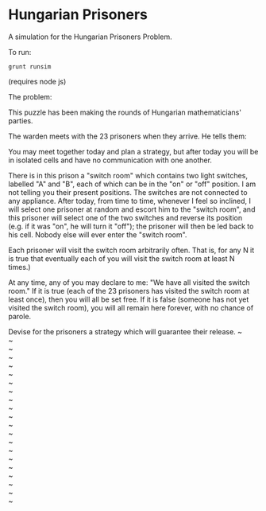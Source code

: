 # Hungarian Prisoners #

A simulation for the Hungarian Prisoners Problem.

To run:

    grunt runsim

(requires node js)

The problem:

This puzzle has been making the rounds of Hungarian mathematicians' 
parties.

The warden meets with the 23 prisoners when they arrive. He tells 
them:

You may meet together today and plan a strategy, but after today you 
will be in isolated cells and have no communication with one another.

There is in this prison a "switch room" which contains two light 
switches, labelled "A" and "B", each of which can be in the "on" or 
"off" position. I am not telling you their present positions. The 
switches are not connected to any appliance. After today, from time to 
time, whenever I feel so inclined, I will select one prisoner at 
random and escort him to the "switch room", and this prisoner will 
select one of the two switches and reverse its position (e.g. if it 
was "on", he will turn it "off"); the prisoner will then be led back 
to his cell. Nobody else will ever enter the "switch room".

Each prisoner will visit the switch room arbitrarily often. That is, 
for any N it is true that eventually each of you will visit the 
switch room at least N times.)

At any time, any of you may declare to me: "We have all visited the 
switch room." If it is true (each of the 23 prisoners has visited the 
switch room at least once), then you will all be set free. If it is 
false (someone has not yet visited the switch room), you will all 
remain here forever, with no chance of parole.

Devise for the prisoners a strategy which will guarantee their 
release.
~                                                                               
~                                                                               
~                                                                               
~                                                                               
~                                                                               
~                                                                               
~                                                                               
~                                                                               
~                                                                               
~                                                                               
~                                                                               
~                                                                               
~                                                                               
~                                                                               
~                                                                               
~                                                                               
~                                                                               
~                                                                               
~                                                                               
~                                                                               
~                                                                               


    
